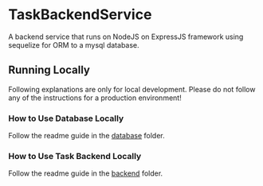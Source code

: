# TaskBackendService
A backend service that runs on NodeJS on ExpressJS framework using sequelize for ORM to a mysql database.

## Running Locally
Following explanations are only for local development. Please do not follow any of the instructions for a production environment!

### How to Use Database Locally
Follow the readme guide in the [database](./database/) folder.

### How to Use Task Backend Locally
Follow the readme guide in the [backend](./backend/) folder.
